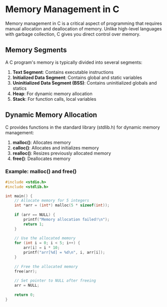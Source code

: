 # Memory Management in C

Memory management in C is a critical aspect of programming that requires manual allocation and deallocation of memory. Unlike high-level languages with garbage collection, C gives you direct control over memory.

## Memory Segments

A C program's memory is typically divided into several segments:

1. **Text Segment**: Contains executable instructions
2. **Initialized Data Segment**: Contains global and static variables
3. **Uninitialized Data Segment (BSS)**: Contains uninitialized globals and statics
4. **Heap**: For dynamic memory allocation
5. **Stack**: For function calls, local variables

## Dynamic Memory Allocation

C provides functions in the standard library (stdlib.h) for dynamic memory management:

1. **malloc()**: Allocates memory
2. **calloc()**: Allocates and initializes memory
3. **realloc()**: Resizes previously allocated memory
4. **free()**: Deallocates memory

### Example: malloc() and free()

```c
#include <stdio.h>
#include <stdlib.h>

int main() {
    // Allocate memory for 5 integers
    int *arr = (int*) malloc(5 * sizeof(int));
    
    if (arr == NULL) {
        printf("Memory allocation failed!\n");
        return 1;
    }
    
    // Use the allocated memory
    for (int i = 0; i < 5; i++) {
        arr[i] = i * 10;
        printf("arr[%d] = %d\n", i, arr[i]);
    }
    
    // Free the allocated memory
    free(arr);
    
    // Set pointer to NULL after freeing
    arr = NULL;
    
    return 0;
}
